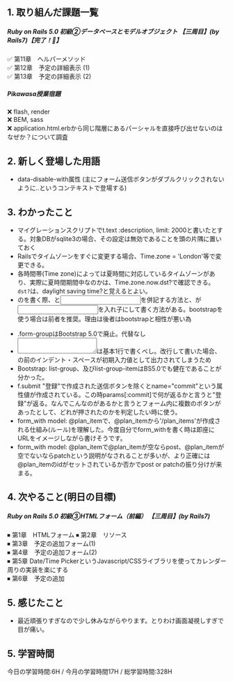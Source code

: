## 1. 取り組んだ課題一覧
##### Ruby on Rails 5.0 初級②データベースとモデルオブジェクト 【三周目】(by Rails7)【完了！🍅】
✅ 第11章　ヘルパーメソッド  
✅ 第12章　予定の詳細表示 (1)  
✅ 第13章　予定の詳細表示 (2)  

##### Pikawasa授業宿題
❌ flash, render  
❌ BEM, sass  
❌ application.html.erbから同じ階層にあるパーシャルを直接呼び出せないのはなぜか？について調査 

## 2. 新しく登場した用語
- data-disable-with属性 (主にフォーム送信ボタンがダブルクリックされないように..というコンテキストで登場する)

## 3. わかったこと
- マイグレーションスクリプトでt.text :description, limit: 2000と書いたとする。対象DBがsqlite3の場合、その設定は無効であることを頭の片隅に置いておく
- Railsでタイムゾーンをすぐに変更する場合、Time.zone = 'London'等で変更できる。
- 各時間帯(Time zone)によっては夏時間に対応しているタイムゾーンがあり、実際に夏時間期間中なのかは、Time.zone.now.dst?で確認できる。```dst?```は、daylight saving time?と覚えるとよい。
- <form>の<label>を書く際、<label>と<input>を併記する方法と、<label>が<input>を入れ子にして書く方法がある。bootstrapを使う場合は前者を推奨。理由は後者はbootstrapと相性が悪い為
- .form-groupはBootstrap 5.0で廃止。代替なし
- <textarea></textarea>は基本1行で書くべし。改行して書いた場合、</textarea>の前のインデント・スペースが初期入力値として出力されてしまうため
- Bootstrap: list-group、及びlist-group-itemはBS5.0でも健在であることが分かった。
- f.submit "登録"で作成された送信ボタンを除くとname="commit"という属性値が作成されている。この時params[:commit]で何が返るかと言うと"登録"が返る。なんでこんなのがあるかと言うとフォーム内に複数のボタンがあったとして、どれが押されたのかを判定したい時に使う。
- form_with model: @plan_itemで、@plan_itemから'/plan_items'が作成される仕組み(ルール)を理解した。今度自分でform_withを書く時は即座にURLをイメージしながら書けそうです。
- form_with model: @plan_itemで@plan_itemが空ならpost、@plan_itemが空でないならpatchという説明がなされることが多いが、より正確には@plan_itemのidがセットされているか否かでpost or patchの振り分けが来まる。

## 4. 次やること(明日の目標) 
##### Ruby on Rails 5.0 初級③HTMLフォーム（前編） 【三周目】(by Rails7)
⏹ 第1章　HTMLフォーム
⏹ 第2章　リソース  
⏹ 第3章　予定の追加フォーム(1)  
⏹ 第4章　予定の追加フォーム(2)  
⏹ 第5章  Date/Time PickerというJavascript/CSSライブラリを使ってカレンダー周りの実装を楽にする  
⏹ 第6章　予定の追加  

## 5. 感じたこと
-  最近頑張りすぎなので少し休みながらやります。とりわけ画面凝視しすぎで目が痛い。

## 5. 学習時間
今日の学習時間:6H / 今月の学習時間17H / 総学習時間:328H　

